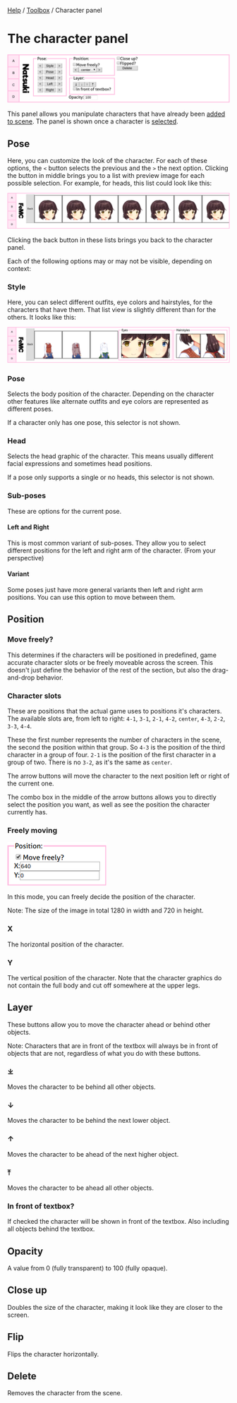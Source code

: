 [Help](../index.md) / [Toolbox](../toolbox.md) / Character panel

# The character panel

![The character panel](character.png 'The character panel')

This panel allows you manipulate characters that have already been [added to scene](add.md). The panel is shown once a character is [selected](../selection.md).

## Pose

Here, you can customize the look of the character. For each of these options, the `<` button selects the previous and the `>` the next option. Clicking the button in middle brings you to a list with preview image for each possible selection. For example, for heads, this list could look like this:

![The head selection list](character_parts.png 'The head selection list')

Clicking the back button in these lists brings you back to the character panel.

Each of the following options may or may not be visible, depending on context:

### Style

Here, you can select different outfits, eye colors and hairstyles, for the characters that have them. That list view is slightly different than for the others. It looks like this:

![The style selection list](character_styles.png 'The style selection list')

### Pose

Selects the body position of the character. Depending on the character other features like alternate outfits and eye colors are represented as different poses.

If a character only has one pose, this selector is not shown.

### Head

Selects the head graphic of the character. This means usually different facial expressions and sometimes head positions.

If a pose only supports a single or no heads, this selector is not shown.

### Sub-poses

These are options for the current pose.

#### Left and Right

This is most common variant of sub-poses. They allow you to select different positions for the left and right arm of the character. (From your perspective)

#### Variant

Some poses just have more general variants then left and right arm positions. You can use this option to move between them.

## Position

### Move freely?

This determines if the characters will be positioned in predefined, game accurate character slots or be freely moveable across the screen. This doesn't just define the behavior of the rest of the section, but also the drag-and-drop behavior.

### Character slots

These are positions that the actual game uses to positions it's characters. The available slots are, from left to right: `4-1`, `3-1`, `2-1`, `4-2`, `center`, `4-3`, `2-2`, `3-3`, `4-4`.

These the first number represents the number of characters in the scene, the second the position within that group. So `4-3` is the position of the third character in a group of four. `2-1` is the position of the first character in a group of two. There is no `3-2`, as it's the same as `center`.

The arrow buttons will move the character to the next position left or right of the current one.

The combo box in the middle of the arrow buttons allows you to directly select the position you want, as well as see the position the character currently has.

### Freely moving

![The free move section](character_position.png 'The free move section')

In this mode, you can freely decide the position of the character.

Note: The size of the image in total 1280 in width and 720 in height.

### X

The horizontal position of the character.

### Y

The vertical position of the character. Note that the character graphics do not contain the full body and cut off somewhere at the upper legs.

## Layer

These buttons allow you to move the character ahead or behind other objects.

Note: Characters that are in front of the textbox will always be in front of objects that are not, regardless of what you do with these buttons.

### &#10515;

Moves the character to be behind all other objects.

### &#8595;

Moves the character to be behind the next lower object.

### &#8593;

Moves the character to be ahead of the next higher object.

### &#10514;

Moves the character to be ahead all other objects.

### In front of textbox?

If checked the character will be shown in front of the textbox. Also including all objects behind the textbox.

## Opacity

A value from 0 (fully transparent) to 100 (fully opaque).

## Close up

Doubles the size of the character, making it look like they are closer to the screen.

## Flip

Flips the character horizontally.

## Delete

Removes the character from the scene.
